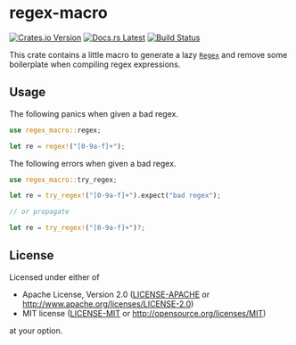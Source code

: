# regex-macro

[![Crates.io Version](https://img.shields.io/crates/v/regex-macro.svg)](https://crates.io/crates/regex-macro)
[![Docs.rs Latest](https://img.shields.io/badge/docs.rs-latest-blue.svg)](https://docs.rs/regex-macro)
[![Build Status](https://img.shields.io/github/workflow/status/rossmacarthur/regex-macro/build/master)](https://github.com/rossmacarthur/regex-macro/actions?query=workflow%3Abuild)

This crate contains a little macro to generate a lazy
[`Regex`](https://docs.rs/regex/latest/regex/struct.Regex.html) and remove some
boilerplate when compiling regex expressions.

## Usage

The following panics when given a bad regex.

```rust
use regex_macro::regex;

let re = regex!("[0-9a-f]+");
```

The following errors when given a bad regex.

```rust
use regex_macro::try_regex;

let re = try_regex!("[0-9a-f]+").expect("bad regex");

// or propagate

let re = try_regex!("[0-9a-f]+")?;
```

## License

Licensed under either of

- Apache License, Version 2.0 ([LICENSE-APACHE](LICENSE-APACHE) or
  http://www.apache.org/licenses/LICENSE-2.0)
- MIT license ([LICENSE-MIT](LICENSE-MIT) or http://opensource.org/licenses/MIT)

at your option.
